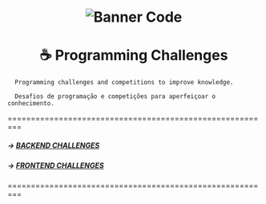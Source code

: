 
<h1 align="center">
    <img alt="Banner Code" src="https://github.com/michelbernardods/programming-challenges/blob/master/img/banner.jpeg"  />
</h1>


<h1 align="center">
    ☕ Programming Challenges
</h1>


      Programming challenges and competitions to improve knowledge.
      
      Desafios de programação e competições para aperfeiçoar o conhecimento.
      

=========================================================

 ##### -> [BACKEND CHALLENGES](BACKEND-CHALLENGES.md)

 ##### -> [FRONTEND CHALLENGES](FRONTEND-CHALLENGES.md)

=========================================================

